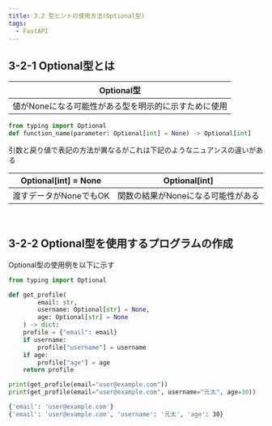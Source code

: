 ```yaml
---
title: 3.2 型ヒントの使用方法(Optional型)
tags:
  - FastAPI
---
```


## 3-2-1 Optional型とは

|Optional型|
|---|
|値がNoneになる可能性がある型を明示的に示すために使用|

```python title="Optional型の使用例"
from typing import Optional
def function_name(parameter: Optional[int] = None) -> Optional[int]
```

引数と戻り値で表記の方法が異なるがこれは下記のようなニュアンスの違いがある

|Optional[int] = None|Optional[int]|
|---|---|
|渡すデータがNoneでもOK|関数の結果がNoneになる可能性がある|

<br>

## 3-2-2 Optional型を使用するプログラムの作成

Optional型の使用例を以下に示す

```python title="Optional型の使用例"
from typing import Optional

def get_profile(
        email: str,
        username: Optional[str] = None,
        age: Optional[str] = None
    ) -> dict:
    profile = {"email": email}
    if username:
        profile["username"] = username
    if age:
        profile["age"] = age
    return profile

print(get_profile(email="user@example.com"))
print(get_profile(email="user@example.com", username="元太", age=30))
```

```bash title="実行結果"
{'email': 'user@example.com'}
{'email': 'user@example.com', 'username': '元太', 'age': 30}
```
